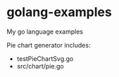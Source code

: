 golang-examples
===============

My go language examples

Pie chart generator
includes:
<ul>
	<li>testPieChartSvg.go</li>
	<li>src/chart/pie.go</li>
</ul>



